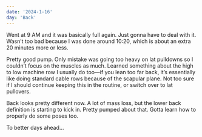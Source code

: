 ```yaml
---
date: '2024-1-16'
day: 'Back'
---
```


Went at 9 AM and it was basically full again. Just gonna have to deal with it. Wasn’t too bad because I was done around 10:20, which is about an extra 20 minutes more or less.

Pretty good pump. Only mistake was going too heavy on lat pulldowns so I couldn’t focus on the muscles as much. Learned something about the high to low machine row I usually do too—if you lean too far back, it’s essentially like doing standard cable rows because of the scapular plane. Not too sure if I should continue keeping this in the routine, or switch over to lat pullovers.

Back looks pretty different now. A lot of mass loss, but the lower back definition is starting to kick in. Pretty pumped about that. Gotta learn how to properly do some poses too.

To better days ahead…